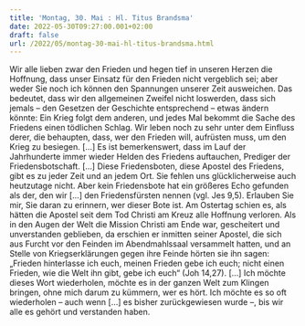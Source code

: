 ```yaml
---
title: 'Montag, 30. Mai : Hl. Titus Brandsma'
date: 2022-05-30T09:27:00.001+02:00
draft: false
url: /2022/05/montag-30-mai-hl-titus-brandsma.html
---
```


Wir alle lieben zwar den Frieden und hegen tief in unseren Herzen die Hoffnung, dass unser Einsatz für den Frieden nicht vergeblich sei; aber weder Sie noch ich können den Spannungen unserer Zeit ausweichen. Das bedeutet, dass wir den allgemeinen Zweifel nicht loswerden, dass sich jemals – den Gesetzen der Geschichte entsprechend – etwas ändern könnte: Ein Krieg folgt dem anderen, und jedes Mal bekommt die Sache des Friedens einen tödlichen Schlag. Wir leben noch zu sehr unter dem Einfluss derer, die behaupten, dass, wer den Frieden will, aufrüsten muss, um den Krieg zu besiegen. \[…\] Es ist bemerkenswert, dass im Lauf der Jahrhunderte immer wieder Helden des Friedens auftauchen, Prediger der Friedensbotschaft. \[…\] Diese Friedensboten, diese Apostel des Friedens, gibt es zu jeder Zeit und an jedem Ort. Sie fehlen uns glücklicherweise auch heutzutage nicht. Aber kein Friedensbote hat ein größeres Echo gefunden als der, den wir \[…\] den Friedensfürsten nennen (vgl. Jes 9,5). Erlauben Sie mir, Sie daran zu erinnern, wer dieser Bote ist. Am Ostertag schien es, als hätten die Apostel seit dem Tod Christi am Kreuz alle Hoffnung verloren. Als in den Augen der Welt die Mission Christi am Ende war, gescheitert und unverstanden geblieben, da erschien er inmitten seiner Apostel, die sich aus Furcht vor den Feinden im Abendmahlssaal versammelt hatten, und an Stelle von Kriegserklärungen gegen ihre Feinde hörten sie ihn sagen: „Frieden hinterlasse ich euch, meinen Frieden gebe ich euch; nicht einen Frieden, wie die Welt ihn gibt, gebe ich euch“ (Joh 14,27). \[…\] Ich möchte dieses Wort wiederholen, möchte es in der ganzen Welt zum Klingen bringen, ohne mich darum zu kümmern, wer es hört. Ich möchte es so oft wiederholen – auch wenn \[…\] es bisher zurückgewiesen wurde –, bis wir alle es gehört und verstanden haben.